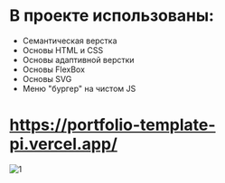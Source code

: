 # В проекте использованы:

 - Семантическая верстка
 - Основы HTML и CSS
 - Основы адаптивной верстки
 - Основы FlexBox
 - Основы SVG
 - Меню "бургер" на чистом JS

# https://portfolio-template-pi.vercel.app/

![1](https://user-images.githubusercontent.com/84917609/169703974-41771687-f197-4f82-b0ec-f3f9f09a3728.jpg)
